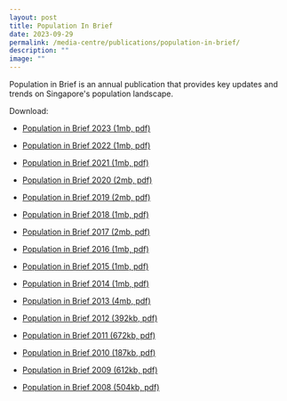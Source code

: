 ```yaml
---
layout: post
title: Population In Brief
date: 2023-09-29
permalink: /media-centre/publications/population-in-brief/
description: ""
image: ""
---
```

Population in Brief is an annual publication that provides key updates and trends on Singapore's population landscape.  

Download:
* [Population in Brief 2023 (1mb, pdf)](/files/media-centre/publications/Population-in-Brief-2023.pdf)
* [Population in Brief 2022 (1mb, pdf)](/files/media-centre/publications/Population-in-Brief-2022.pdf)
* [Population in Brief 2021 (1mb, pdf)](/files/media-centre/publications/Population-in-brief-2021.pdf)
* [Population in Brief 2020 (2mb, pdf)](/files/media-centre/publications/population-in-brief-2020.pdf)
* [Population in Brief 2019 (2mb, pdf)](/files/media-centre/publications/population-in-brief-2019.pdf)
* [Population in Brief 2018 (1mb, pdf)](https://github.com/isomerpages/isomerpages-stratgroup/raw/master/images/PublicationImages/population-in-brief-2018.pdf)

* [Population in Brief 2017 (2mb, pdf)](https://github.com/isomerpages/isomerpages-stratgroup/raw/master/images/PublicationImages/population-in-brief-2017.pdf)
* [Population in Brief 2016 (1mb, pdf)](https://github.com/isomerpages/isomerpages-stratgroup/raw/master/images/PublicationImages/population-in-brief-2016.pdf)
* [Population in Brief 2015 (1mb, pdf)](https://github.com/isomerpages/isomerpages-stratgroup/raw/master/images/PublicationImages/population-in-brief-2015.pdf)
* [Population in Brief 2014 (1mb, pdf)](https://github.com/isomerpages/isomerpages-stratgroup/raw/master/images/PublicationImages/population-in-brief-2014.pdf)
* [Population in Brief 2013 (4mb, pdf)](https://github.com/isomerpages/isomerpages-stratgroup/raw/master/images/PublicationImages/population-in-brief-2013.pdf)
* [Population in Brief 2012 (392kb, pdf)](https://github.com/isomerpages/isomerpages-stratgroup/raw/master/images/PublicationImages/population-in-brief-2012.pdf)
* [Population in Brief 2011 (672kb, pdf)](https://github.com/isomerpages/isomerpages-stratgroup/raw/master/images/PublicationImages/population-in-brief-2011.pdf)
* [Population in Brief 2010 (187kb, pdf)](https://github.com/isomerpages/isomerpages-stratgroup/raw/master/images/PublicationImages/population-in-brief-2010.pdf)
* [Population in Brief 2009 (612kb, pdf)](https://github.com/isomerpages/isomerpages-stratgroup/raw/master/images/PublicationImages/population-in-brief-2009.pdf)
* [Population in Brief 2008 (504kb, pdf)](https://github.com/isomerpages/isomerpages-stratgroup/raw/master/images/PublicationImages/population-in-brief-2008.pdf)